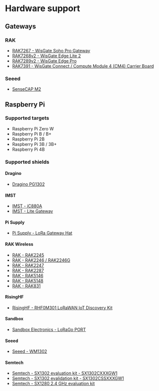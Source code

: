 # Hardware support

<!-- toc -->

## Gateways

### RAK

* [RAK7267 - WisGate Soho Pro Gateway](https://store.rakwireless.com/products/wisgate-soho-pro-gateway-rak7267)
* [RAK7268v2 - WisGate Edge Lite 2](https://store.rakwireless.com/products/rak7268-8-channel-indoor-lorawan-gateway)
* [RAK7289v2 - WisGate Edge Pro](https://store.rakwireless.com/products/rak7289-8-16-channel-outdoor-lorawan-gateway)
* [RAK7391 - WisGate Connect / Compute Module 4 (CM4) Carrier Board](https://store.rakwireless.com/products/wisgate-connect-base-kit-rak7391)

### Seeed

* [SenseCAP M2](https://wiki.seeedstudio.com/Network/SenseCAP_Network/SenseCAP_M2_Multi_Platform/SenseCAP_M2_Multi_Platform_Overview/)

## Raspberry Pi

### Supported targets

* Raspberry Pi Zero W
* Raspberry Pi B / B+
* Raspberry Pi 2B
* Raspberry Pi 3B / 3B+
* Raspberry Pi 4B

### Supported shields

#### Dragino

* [Dragino PG1302](https://www.dragino.com/products/lora/item/223-pg1302.html)

#### IMST

* [IMST - iC880A](https://wireless-solutions.de/products/long-range-radio/ic880a.html)
* [IMST - Lite Gateway](https://wireless-solutions.de/products/long-range-radio/lora-lite-gateway.html)

#### Pi Supply

* [Pi Supply - LoRa Gateway Hat](https://uk.pi-supply.com/products/iot-lora-gateway-hat-for-raspberry-pi)

#### RAK Wireless

* [RAK - RAK2245](https://store.rakwireless.com/products/rak2245-pi-hat)
* [RAK - RAK2246 / RAK2246G](https://store.rakwireless.com/products/rak7246-lpwan-developer-gateway)
* [RAK - RAK2247](https://store.rakwireless.com/products/rak2247-lpwan-gateway-concentrator-module)
* [RAK - RAK2287](https://store.rakwireless.com/products/rak2287-lpwan-gateway-concentrator-module)
* [RAK - RAK5146](https://store.rakwireless.com/products/wislink-lpwan-concentrator-rak5146)
* [RAK - RAK5148](https://store.rakwireless.com/products/2-4-ghz-mini-pcie-concentrator-module-for-lora-based-on-sx1280-rak5148)
* [RAK - RAK831](https://store.rakwireless.com/products/rak831-gateway-module)

#### RisingHF

* [RisingHF - RHF0M301 LoRaWAN IoT Discovery Kit](http://risinghf.com/#/product-details?product_id=9&lang=en)

#### Sandbox

* [Sandbox Electronics - LoRaGo PORT](https://sandboxelectronics.com/?product=lorago-port-multi-channel-lorawan-gateway)

#### Seeed

* [Seeed - WM1302](https://wiki.seeedstudio.com/WM1302_module/)

#### Semtech

* [Semtech - SX1302 evaluation kit - SX1302CXXXGW1](https://www.semtech.com/products/wireless-rf/lora-core/sx1302cxxxgw1)
* [Semtech - SX1302 evalidation kit - SX1302CSSXXXGW1](https://www.semtech.com/products/wireless-rf/lora-core/sx1302cssxxxgw1)
* [Semtech - SX1280 2.4 GHz evaluation kit](https://www.semtech.com/products/wireless-rf/lora-24ghz/sx1280zxxxxgw1)
